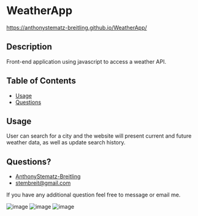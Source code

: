 # WeatherApp

https://anthonystematz-breitling.github.io/WeatherApp/

## Description
Front-end application using javascript to access a weather API.

## Table of Contents
 * [Usage](#usage)
 * [Questions](#questions)
            
## Usage
 User can search for a city and the website will present current and future weather data, as well as update search history.
        
## Questions?
* [AnthonyStematz-Breitling](https://github.com/AnthonyStematz-Breitling)
* stembreit@gmail.com
        
 If you have any additional question feel free to message or email me.


![image](https://user-images.githubusercontent.com/64037800/89344307-4e328580-d66b-11ea-8216-f93313b8c5da.png)
![image](https://user-images.githubusercontent.com/64037800/87882120-9abb6700-c9c3-11ea-9675-16c88f59a5c7.png)
![image](https://user-images.githubusercontent.com/64037800/89344486-93ef4e00-d66b-11ea-9da5-01f6f55f25c2.png)

